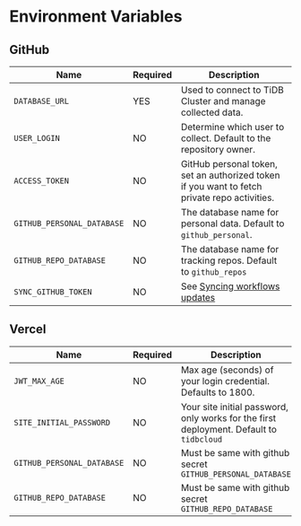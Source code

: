 # Environment Variables

## GitHub

| Name                       | Required | Description                                                                                  |
|----------------------------|----------|----------------------------------------------------------------------------------------------|
| `DATABASE_URL`             | YES      | Used to connect to TiDB Cluster and manage collected data.                                   |
| `USER_LOGIN`               | NO       | Determine which user to collect. Default to the repository owner.                            |
| `ACCESS_TOKEN`             | NO       | GitHub personal token, set an authorized token if you want to fetch private repo activities. |
| `GITHUB_PERSONAL_DATABASE` | NO       | The database name for personal data. Default to `github_personal`.                           |
| `GITHUB_REPO_DATABASE`     | NO       | The database name for tracking repos. Default to `github_repos`                              |
| `SYNC_GITHUB_TOKEN`        | NO       | See [Syncing workflows updates](../../README.md#syncing-workflows-updates)                   |

## Vercel

| Name                       | Required | Description                                                                             |
|----------------------------|----------|-----------------------------------------------------------------------------------------|
| `JWT_MAX_AGE`              | NO       | Max age (seconds) of your login credential. Defaults to 1800.                           |
| `SITE_INITIAL_PASSWORD`    | NO       | Your site initial password, only works for the first deployment. Default to `tidbcloud` |
| `GITHUB_PERSONAL_DATABASE` | NO       | Must be same with github secret `GITHUB_PERSONAL_DATABASE`                              |
| `GITHUB_REPO_DATABASE`     | NO       | Must be same with github secret `GITHUB_REPO_DATABASE`                                  |

